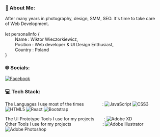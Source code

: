 ### 💫 About Me:
After many years in photography, design, SMM, SEO. It's time to take care of Web Development. <br>
<br>let personalInfo {
<br> &emsp;&emsp; Name : Wiktor Wieczorkiewicz,
<br> &emsp;&emsp; Position : Web developer & UI Design Enthusiast,
<br> &emsp;&emsp; Country : Poland
<br>}


### 🌐 Socials:
[![Facebook](https://img.shields.io/badge/Facebook-%231877F2.svg?logo=Facebook&logoColor=white)](https://www.facebook.com/wiktor.wieczorkiewicz/) 
 <!-- This is commented out. [![Instagram](https://img.shields.io/badge/Instagram-%23E4405F.svg?logo=Instagram&logoColor=white)](LINK) 
[![LinkedIn](https://img.shields.io/badge/LinkedIn-%230077B5.svg?logo=linkedin&logoColor=white)](LINK) 
[![Stack Overflow](https://img.shields.io/badge/-Stackoverflow-FE7A16?logo=stack-overflow&logoColor=white)](LINK) -->


### 💻 Tech Stack:
The Languages I use most of the times &emsp;&emsp;&emsp;&emsp;: ![JavaScript](https://img.shields.io/badge/javascript-%23323330.svg?style=flat-square&logo=javascript&logoColor=%23F7DF1E) ![CSS3](https://img.shields.io/badge/css3-%231572B6.svg?style=flat-square&logo=css3&logoColor=white) ![HTML5](https://img.shields.io/badge/html5-%23E34F26.svg?style=flat-square&logo=html5&logoColor=white) ![React](https://img.shields.io/badge/-ReactJs-61DAFB?logo=react) ![Bootstrap](https://img.shields.io/badge/bootstrap-%23563D7C.svg?style=flat-square&logo=bootstrap&logoColor=white)
<!-- <br>Project Deployable platforms I've worked with &emsp;:  ![Vercel](https://img.shields.io/badge/vercel-%23000000.svg?style=flat-square&logo=vercel&logoColor=white) ![DigitalOcean](https://img.shields.io/badge/DigitalOcean-%230167ff.svg?style=flat-square&logo=digitalOcean&logoColor=white) ![Cloudflare](https://img.shields.io/badge/Cloudflare-F38020?style=flat-square&logo=Cloudflare&logoColor=white) ![Apache](https://img.shields.io/badge/apache-%23D42029.svg?style=flat-square&logo=apache&logoColor=white) ![Nginx](https://img.shields.io/badge/nginx-%23009639.svg?style=flat-square&logo=nginx&logoColor=white) -->
The UI Prototype Tools I use for my projects &emsp;&emsp;: ![Adobe XD](https://img.shields.io/badge/Adobe%20XD-470137?style=flat-square&logo=Adobe%20XD&logoColor=#FF61F6) <!--	![Figma](https://img.shields.io/badge/figma-%23F24E1E.svg?style=flat-square&logo=figma&logoColor=white) ![Dribbble](https://img.shields.io/badge/Dribbble-EA4C89?style=flat-square&logo=dribbble&logoColor=white) -->
<br>Other Tools I use for my projects &emsp;&emsp;&emsp;&emsp;&emsp;&emsp;&emsp;: ![Adobe Illustrator](https://img.shields.io/badge/adobeillustrator-%23FF9A00.svg?style=flat-square&logo=adobeillustrator&logoColor=white) ![Adobe Photoshop](https://img.shields.io/badge/adobephotoshop-%2331A8FF.svg?style=flat-square&logo=adobephotoshop&logoColor=white) <!-- ![Adobe Dreamweaver](https://img.shields.io/badge/Adobe%20Dreamweaver-FF61F6.svg?style=flat-square&logo=Adobe%20Dreamweaver&logoColor=white) -->

<!-- 
### 📊 GitHub Stats:
![](https://github-readme-stats.vercel.app/api?username=&theme=gotham&hide_border=false&include_all_commits=true&count_private=true)<br/>
![](https://github-readme-streak-stats.herokuapp.com/?user=&theme=gotham&hide_border=false)<br/>
![](https://github-readme-stats.vercel.app/api/top-langs/?username=&theme=gotham&hide_border=false&include_all_commits=true&count_private=true&layout=compact)
<img width="50%" align="right" alt="Github" src="https://raw.githubusercontent.com/onimur/.github/master/.resources/git-header.svg" />


### ✍️ Random Dev Quote
![](https://quotes-github-readme.vercel.app/api?type=horizontal&theme=dark)

---



-->
